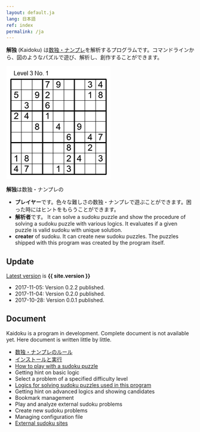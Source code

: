 ```yaml
---
layout: default.ja
lang: 日本語
ref: index
permalink: /ja
---
```


**解独** (Kaidoku) は[数独・ナンプレ](rule.ja)を解析するプログラムです。コマンドラインから、図のようなパズルで遊び、解析し、創作することができます。 

![](img/3-1.jpg)

**解独**は数独・ナンプレの

* **プレイヤー**です。色々な難しさの数独・ナンプレで遊ぶことができます。困った時にはヒントをもらうことができます。
* **解析者**です。 It can solve a sudoku puzzle and show the procedure of solving a sudoku puzzle with various logics. It evaluates if a given puzzle is valid sudoku with unique solution.
* **creater** of sudoku. It can create new sudoku puzzles. The puzzles shipped with this program was created by the program itself.

## Update

[Latest version](https://pypi.python.org/pypi/kaidoku) is **{{ site.version }}**

* 2017-11-05: Version 0.2.2 published.
* 2017-11-04: Version 0.2.0 published.
* 2017-10-28: Version 0.0.1 published.

## Document

Kaidoku is a program in development. Complete document is not available yet. Here document is written little by little.

- [数独・ナンプレのルール](rule.ja)
- [インストールと実行](install.ja)
- [How to play with a sudoku puzzle](play)
- Getting hint on basic logic
- Select a problem of a specified difficulty level
- [Logics for solving sudoku puzzles used in this program](logic)
- Getting hint on advanced logics and showing candidates
- Bookmark management
- Play and analyze external sudoku problems
- Create new sudoku problems
- Managing configuration file
- [External sudoku sites](link)
